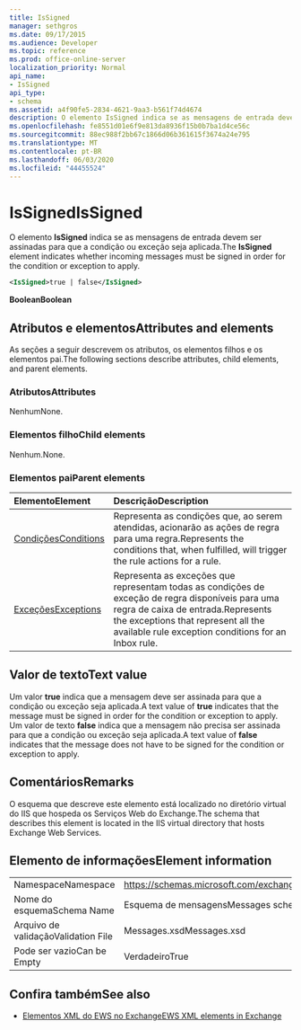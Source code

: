 ```yaml
---
title: IsSigned
manager: sethgros
ms.date: 09/17/2015
ms.audience: Developer
ms.topic: reference
ms.prod: office-online-server
localization_priority: Normal
api_name:
- IsSigned
api_type:
- schema
ms.assetid: a4f90fe5-2834-4621-9aa3-b561f74d4674
description: O elemento IsSigned indica se as mensagens de entrada devem ser assinadas para que a condição ou exceção seja aplicada.
ms.openlocfilehash: fe8551d01e6f9e813da8936f15b0b7ba1d4ce56c
ms.sourcegitcommit: 88ec988f2bb67c1866d06b361615f3674a24e795
ms.translationtype: MT
ms.contentlocale: pt-BR
ms.lasthandoff: 06/03/2020
ms.locfileid: "44455524"
---
```

# <a name="issigned"></a><span data-ttu-id="1e882-103">IsSigned</span><span class="sxs-lookup"><span data-stu-id="1e882-103">IsSigned</span></span>

<span data-ttu-id="1e882-104">O elemento **IsSigned** indica se as mensagens de entrada devem ser assinadas para que a condição ou exceção seja aplicada.</span><span class="sxs-lookup"><span data-stu-id="1e882-104">The **IsSigned** element indicates whether incoming messages must be signed in order for the condition or exception to apply.</span></span> 
  
```XML
<IsSigned>true | false</IsSigned>
```

 <span data-ttu-id="1e882-105">**Boolean**</span><span class="sxs-lookup"><span data-stu-id="1e882-105">**Boolean**</span></span>
## <a name="attributes-and-elements"></a><span data-ttu-id="1e882-106">Atributos e elementos</span><span class="sxs-lookup"><span data-stu-id="1e882-106">Attributes and elements</span></span>

<span data-ttu-id="1e882-107">As seções a seguir descrevem os atributos, os elementos filhos e os elementos pai.</span><span class="sxs-lookup"><span data-stu-id="1e882-107">The following sections describe attributes, child elements, and parent elements.</span></span>
  
### <a name="attributes"></a><span data-ttu-id="1e882-108">Atributos</span><span class="sxs-lookup"><span data-stu-id="1e882-108">Attributes</span></span>

<span data-ttu-id="1e882-109">Nenhum</span><span class="sxs-lookup"><span data-stu-id="1e882-109">None.</span></span>
  
### <a name="child-elements"></a><span data-ttu-id="1e882-110">Elementos filho</span><span class="sxs-lookup"><span data-stu-id="1e882-110">Child elements</span></span>

<span data-ttu-id="1e882-111">Nenhum.</span><span class="sxs-lookup"><span data-stu-id="1e882-111">None.</span></span>
  
### <a name="parent-elements"></a><span data-ttu-id="1e882-112">Elementos pai</span><span class="sxs-lookup"><span data-stu-id="1e882-112">Parent elements</span></span>

|<span data-ttu-id="1e882-113">**Elemento**</span><span class="sxs-lookup"><span data-stu-id="1e882-113">**Element**</span></span>|<span data-ttu-id="1e882-114">**Descrição**</span><span class="sxs-lookup"><span data-stu-id="1e882-114">**Description**</span></span>|
|:-----|:-----|
|[<span data-ttu-id="1e882-115">Condições</span><span class="sxs-lookup"><span data-stu-id="1e882-115">Conditions</span></span>](conditions.md) <br/> |<span data-ttu-id="1e882-116">Representa as condições que, ao serem atendidas, acionarão as ações de regra para uma regra.</span><span class="sxs-lookup"><span data-stu-id="1e882-116">Represents the conditions that, when fulfilled, will trigger the rule actions for a rule.</span></span>  <br/> |
|[<span data-ttu-id="1e882-117">Exceções</span><span class="sxs-lookup"><span data-stu-id="1e882-117">Exceptions</span></span>](exceptions.md) <br/> |<span data-ttu-id="1e882-118">Representa as exceções que representam todas as condições de exceção de regra disponíveis para uma regra de caixa de entrada.</span><span class="sxs-lookup"><span data-stu-id="1e882-118">Represents the exceptions that represent all the available rule exception conditions for an Inbox rule.</span></span>  <br/> |
   
## <a name="text-value"></a><span data-ttu-id="1e882-119">Valor de texto</span><span class="sxs-lookup"><span data-stu-id="1e882-119">Text value</span></span>

<span data-ttu-id="1e882-120">Um valor **true** indica que a mensagem deve ser assinada para que a condição ou exceção seja aplicada.</span><span class="sxs-lookup"><span data-stu-id="1e882-120">A text value of **true** indicates that the message must be signed in order for the condition or exception to apply.</span></span> <span data-ttu-id="1e882-121">Um valor de texto **false** indica que a mensagem não precisa ser assinada para que a condição ou exceção seja aplicada.</span><span class="sxs-lookup"><span data-stu-id="1e882-121">A text value of **false** indicates that the message does not have to be signed for the condition or exception to apply.</span></span> 
  
## <a name="remarks"></a><span data-ttu-id="1e882-122">Comentários</span><span class="sxs-lookup"><span data-stu-id="1e882-122">Remarks</span></span>

<span data-ttu-id="1e882-123">O esquema que descreve este elemento está localizado no diretório virtual do IIS que hospeda os Serviços Web do Exchange.</span><span class="sxs-lookup"><span data-stu-id="1e882-123">The schema that describes this element is located in the IIS virtual directory that hosts Exchange Web Services.</span></span>
  
## <a name="element-information"></a><span data-ttu-id="1e882-124">Elemento de informações</span><span class="sxs-lookup"><span data-stu-id="1e882-124">Element information</span></span>

|||
|:-----|:-----|
|<span data-ttu-id="1e882-125">Namespace</span><span class="sxs-lookup"><span data-stu-id="1e882-125">Namespace</span></span>  <br/> |https://schemas.microsoft.com/exchange/services/2006/messages  <br/> |
|<span data-ttu-id="1e882-126">Nome do esquema</span><span class="sxs-lookup"><span data-stu-id="1e882-126">Schema Name</span></span>  <br/> |<span data-ttu-id="1e882-127">Esquema de mensagens</span><span class="sxs-lookup"><span data-stu-id="1e882-127">Messages schema</span></span>  <br/> |
|<span data-ttu-id="1e882-128">Arquivo de validação</span><span class="sxs-lookup"><span data-stu-id="1e882-128">Validation File</span></span>  <br/> |<span data-ttu-id="1e882-129">Messages.xsd</span><span class="sxs-lookup"><span data-stu-id="1e882-129">Messages.xsd</span></span>  <br/> |
|<span data-ttu-id="1e882-130">Pode ser vazio</span><span class="sxs-lookup"><span data-stu-id="1e882-130">Can be Empty</span></span>  <br/> |<span data-ttu-id="1e882-131">Verdadeiro</span><span class="sxs-lookup"><span data-stu-id="1e882-131">True</span></span>  <br/> |
   
## <a name="see-also"></a><span data-ttu-id="1e882-132">Confira também</span><span class="sxs-lookup"><span data-stu-id="1e882-132">See also</span></span>



- [<span data-ttu-id="1e882-133">Elementos XML do EWS no Exchange</span><span class="sxs-lookup"><span data-stu-id="1e882-133">EWS XML elements in Exchange</span></span>](ews-xml-elements-in-exchange.md)

